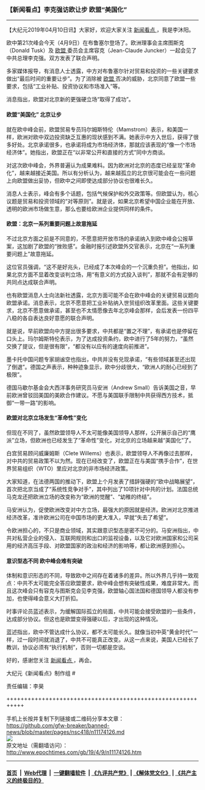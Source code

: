 ### 【新闻看点】李克强访欧让步 欧盟“美国化”
------------------------

<p>
 【大纪元2019年04月10日讯】大家好，欢迎大家关注
 <a href="http://www.epochtimes.com/gb/tag/%E6%96%B0%E9%97%BB%E7%9C%8B%E7%82%B9.html">
  新闻看点
 </a>
 ，我是李沐阳。
</p>
<p>
 欧中第21次峰会今天（4月9日）在布鲁塞尔登场了。欧洲理事会主席图斯克（Donald Tusk）及
 <a href="http://www.epochtimes.com/gb/tag/%E6%AC%A7%E7%9B%9F.html">
  欧盟
 </a>
 委员会主席容克（Jean-Claude Juncker）一起会见了中共总理李克强。双方发表了联合声明。
</p>
<p>
 多家媒体报导，有消息人士透露，中方对布鲁塞尔针对贸易和投资的一些关键要求做出“最后时间的重要让步”。为了消除被
 <a href="http://www.epochtimes.com/gb/tag/%E6%AC%A7%E7%9B%9F.html">
  欧盟
 </a>
 否决的威胁，北京同意了欧盟一些要求，包括“工业补贴、投资协议和市场准入”等。
</p>
<p>
 消息指出，欧盟对北京新的更强硬立场“取得了成功”。
</p>
<p>
 <center>
 </center>
</p>
<h4>
 欧盟“美国化” 北京让步
</h4>
<p>
 就在欧中峰会前，欧盟贸易专员玛尔姆斯特伦（Mamstrom）表示，和美国一样，欧洲对欧中双边投资缺乏互惠的现状感到不满。她表示中方入世后，获得了很多好处。北京承诺很多，也承诺将成为市场经济体，那就应该表现的“像一个市场经济体”。她指出，欧盟正在“以非常公开和直接的方式”同中方商谈。
</p>
<p>
 对这次欧中峰会，外界普遍认为成果难料。因为欧洲对北京的态度已经呈现“革命化”，越来越接近美国。所以有分析认为，越来越孤立的北京很可能会在一些问题上向欧盟做出妥协，但欧中之间即使达成部分协议也很难长久。
</p>
<p>
 消息人士表示，峰会有多个话题，包括气候保护和外交政策等。但欧盟认为，核心议题是贸易和投资领域的“对等原则”。就是说，如果北京希望中国企业能在开放、透明的欧洲市场做生意，那么也要给欧洲企业提供同样的条件。
</p>
<h4>
 欧盟：北京一系列重要问题上故意拖延
</h4>
<p>
 不过北京方面之前是不同意的，不愿意把开放市场的承诺纳入到欧中峰会公报草案，这加剧了欧盟的“挫败感”。金融时报引述欧盟外交官表示，北京在“一系列重要问题上”故意拖延。
</p>
<p>
 这位官员强调，“这不是好兆头，已经成了本次峰会的一个沉重负担”。他指出，如果北京方面不显着改变谈判立场，用“有意义的方式投入谈判”，那就不会有足够的共同点达成联合声明。
</p>
<p>
 也有欧盟消息人士向法新社透露，北京方面可能不会在欧中峰会的关键贸易议题向欧盟承诺。消息表示，北京不愿意把工业补贴纳入世贸组织改革里面。这些关键要求，北京不愿意做承诺，甚至也不太情愿像去年北京峰会那样，会后发表一份四平八稳的各自表达良好意愿的联合声明。
</p>
<p>
 就是说，早前欧盟向中方提出很多要求，中共都是“置之不理”，有承诺也是停留在口头上。玛尔姆斯特伦表示，为了达成投资条约，欧中进行了5年的努力，“虽然交换了提议，但是很有限”，“都没有以应有的速度向前推进”。
</p>
<p>
 墨卡托中国问题专家胡谧空也指出，中共并没有兑现承诺，“有些领域甚至还出现了倒退”。德国之声表示，种种迹象显示，欧中分歧很大，“欧洲人的耐心已经到了极限”。
</p>
<p>
 德国马歇尔基金会大西洋事务研究员马安洲（Andrew Small）告诉美国之音，早前欧洲曾驳回美国的美欧合作建议。不愿与美国联手限制中共获得西方技术，抵御“一带一路”的影响。
</p>
<h4>
 欧盟对北京立场发生“革命性”变化
</h4>
<p>
 但现在不同了，虽然欧盟领导人不太可能像美国领导人那样，公开展示自己的“鹰派”立场，但欧洲也已经发生了“革命性”变化，对北京的立场越来越“美国化”了。
</p>
<p>
 白宫贸易顾问威廉姆斯（Clete Willems）也表示，欧盟领导人不再像过去那样，对中共的贸易政策不以为然。现在已经改变了，欧盟正在与美国“携手合作”，在世界贸易组织（WTO）里应对北京的非市场经济政策。
</p>
<p>
 大家知道，在法德两国的推动下，欧盟上个月发表了措辞强硬的“欧中战略展望”，首次把北京当成了“系统性竞争对手”，其中列出了10项针对中共的计划。法国总统马克龙还把欧洲立场的改变称为“欧洲的觉醒”、“幼稚的终结”。
</p>
<p>
 马安洲认为，促使欧洲改变对中方立场，最强大的原因就是经济。欧洲对北京推进经济改革，准许欧洲公司在中国市场的更大准入，早就“失去了希望”。
</p>
<p>
 令欧洲担心的，不只是商业领域，其实跟意识型态是密不可分的。马安洲指出，中共对私营企业的侵入、互联网规则和出口的监视设备，以及它对欧洲国家和公司采用的经济高压手段、对欧盟国家的政治和经济的影响等，都让欧洲感到担心。
</p>
<h4>
 意识型态不同 欧中峰会难有突破
</h4>
<p>
 体制和意识形态的不同，导致欧中之间存在着诸多的差异。所以外界几乎持一致观点：中共不太可能完全答应欧盟要求，欧中峰会想有突破性成果，难度非常大。而且这次峰会只有容克与图斯克会见李克强，欧盟轴心国法国和德国领导人都没有参加，也使得峰会意义大打折扣。
</p>
<p>
 时事评论员蓝述表示，为缓解国际孤立的局面，中共可能会接受欧盟的一些条件，达成部分协议。但这也是欧盟变得强硬以后，才出现的这种情况。
</p>
<p>
 蓝述指出，欧中不管达成什么协议，都不太可能长久。就像当初中英“黄金时代”一样，过一段时间就消退了，中共不可能真正改变。从这一点来说，美国人已经长了教训，协议必须有“执行机制”，否则一切都是空谈。
</p>
<p>
 好的，感谢您关注
 <a href="http://www.epochtimes.com/gb/tag/%E6%96%B0%E9%97%BB%E7%9C%8B%E7%82%B9.html">
  新闻看点
 </a>
 ，再会。
</p>
<p>
 大纪元《新闻看点》制作组 #
</p>
<p>
 责任编辑：李昊
</p>

+++++++++++++++++++++++++++++++++++++++++++++++++++++++++++<br/><br/>
手机上长按并复制下列链接或二维码分享本文章：<br/>
https://github.com/gfw-breaker/banned-news/blob/master/pages/nsc418/n11174126.md <br/>
<a href='https://github.com/gfw-breaker/banned-news/blob/master/pages/nsc418/n11174126.md'><img src='https://github.com/gfw-breaker/banned-news/blob/master/pages/nsc418/n11174126.md.png'/></a> <br/>
原文地址（需翻墙访问）：http://www.epochtimes.com/gb/19/4/9/n11174126.htm


------------------------
#### [首页](https://github.com/gfw-breaker/banned-news/blob/master/README.md) &nbsp;|&nbsp; [Web代理](https://github.com/labour-camp/helloworld) &nbsp;|&nbsp; [一键翻墙软件](https://github.com/gfw-breaker/nogfw/blob/master/README.md) &nbsp;| [《九评共产党》](https://github.com/gfw-breaker/9ping.md/blob/master/README.md#九评之一评共产党是什么) | [《解体党文化》](https://github.com/gfw-breaker/jtdwh.md/blob/master/README.md) | [《共产主义的终极目的》](https://github.com/gfw-breaker/gczydzjmd.md/blob/master/README.md)

